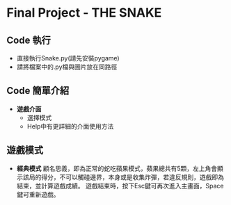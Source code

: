 # Final Project - THE SNAKE

## Code 執行
* 直接執行Snake.py(請先安裝pygame)
* 請將檔案中的.py檔與圖片放在同路徑

## Code 簡單介紹
* **遊戲介面**
  * 選擇模式
  * Help中有更詳細的介面使用方法

## 遊戲模式
* **經典模式**
	顧名思義，即為正常的蛇吃蘋果模式，蘋果總共有5顆，左上角會顯示該局的得分，不可以觸碰邊界，本身或是收集炸彈，若違反規則，遊戲即為結束，並計算遊戲成績。
遊戲結束時，按下Esc鍵可再次進入主畫面，Space鍵可重新遊戲。

